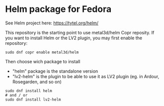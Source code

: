 # Helm package for Fedora

See Helm project here: https://tytel.org/helm/

This repository is the starting point to use metal3d/helm Copr reposity. If you want to install Helm or the LV2 plugin, you may first enable the repository:

```
sudo dnf copr enable metal3d/helm
```

Then choose wich package to install

- "helm" package is the standalone version
- "lv2-helm" is the plugin to be able to use it as LV2 plugin (eg. in Ardour, Rosegarden, and so on)

```
sudo dnf install helm
# and / or
sudo dnf install lv2-helm
```


